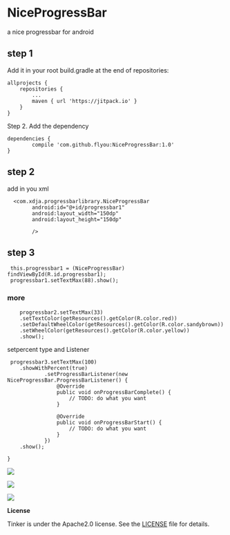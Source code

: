 # NiceProgressBar
a nice progressbar for android
## step 1

Add it in your root build.gradle at the end of repositories:

	allprojects {
		repositories {
			...
			maven { url 'https://jitpack.io' }
		}
	}
Step 2. Add the dependency

	dependencies {
	        compile 'com.github.flyou:NiceProgressBar:1.0'
	}

## step 2
add in you xml

      <com.xdja.progressbarlibrary.NiceProgressBar
            android:id="@+id/progressbar1"
            android:layout_width="150dp"
            android:layout_height="150dp"

            />

## step 3
     this.progressbar1 = (NiceProgressBar) findViewById(R.id.progressbar1);
     progressbar1.setTextMax(88).show();

### more

        progressbar2.setTextMax(33)
        .setTextColor(getResources().getColor(R.color.red))
        .setDefaultWheelColor(getResources().getColor(R.color.sandybrown))
        .setWheelColor(getResources().getColor(R.color.yellow))
        .show();

 setpercent type and Listener

	 progressbar3.setTextMax(100)
        .showWithPercent(true)
                .setProgressBarListener(new NiceProgressBar.ProgressBarListener() {
                    @Override
                    public void onProgressBarComplete() {
                        // TODO: do what you want
                    }

                    @Override
                    public void onProgressBarStart() {
                        // TODO: do what you want
                    }
                })
        .show();

    }

![](http://olebohgyh.bkt.clouddn.com/17-2-16/60345654-file_1487238069403_b899.gif)

![](http://olebohgyh.bkt.clouddn.com/17-2-16/21774549-file_1487238086573_bc68.gif)

![](http://olebohgyh.bkt.clouddn.com/17-2-16/16894109-file_1487238099464_181ea.gif)

**License**

Tinker is under the Apache2.0 license. See the [LICENSE](https://github.com/flyou/NiceProgressBar/blob/master/LICENSE) file for details.